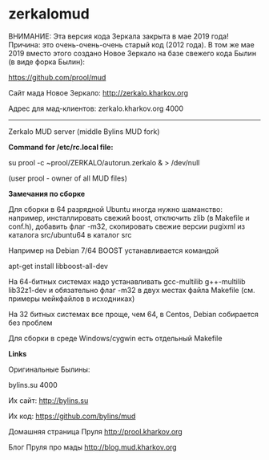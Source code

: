 zerkalomud
==========

ВНИМАНИЕ: Эта версия кода Зеркала закрыта в мае 2019 года! Причина: это очень-очень-очень старый код (2012 года).
В том же мае 2019 вместо этого создано Новое Зеркало на базе свежего кода Былин (в виде форка Былин):

https://github.com/prool/mud

Сайт мада Новое Зеркало: http://zerkalo.kharkov.org

Адрес для мад-клиентов: zerkalo.kharkov.org 4000

---

Zerkalo MUD server (middle Bylins MUD fork)

**Command for /etc/rc.local file:**

su prool -c ~prool/ZERKALO/autorun.zerkalo & > /dev/null

(user prool - owner of all MUD files)

**Замечания по сборке**

Для сборки в 64 разрядной Ubuntu иногда нужно шаманство: например, инсталлировать свежий boost,
отключить zlib (в Makefile и conf.h), добавить флаг -m32, скопировать свежие версии pugixml из каталога
src/ubuntu64 в каталог src

Например на Debian 7/64 BOOST устанавливается командой

apt-get install libboost-all-dev

На 64-битных системах надо устанавливать gcc-multilib g++-multilib lib32z1-dev и обязательно флаг -m32 в двух местах
файла Makefile (см. примеры мейкфайлов в исходниках)

На 32 битных системах все проще, чем 64, в Centos, Debian собирается без проблем

Для сборки в среде Windows/cygwin есть отдельный Makefile

**Links**

Оригинальные Былины:

bylins.su 4000

Их сайт: http://bylins.su

Их код: https://github.com/bylins/mud

Домашняя страница Пруля http://prool.kharkov.org

Блог Пруля про мады http://blog.mud.kharkov.org
